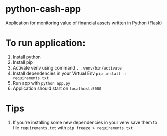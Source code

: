 # python-cash-app
Application for monitoring value of financial assets written in Python (Flask)

# To run application:
1) Install python
2) Install pip
3) Activate venv using command ```. .venv/bin/activate```
4) Install dependencies in your Virtual Env ```pip install -r requirements.txt```
5) Run app with ```python app.py```
6) Application should start on `localhost:5000`

# Tips
1) If you're installing some new dependencies in your venv save them to file ```requirements.txt``` with
   ```pip freeze > requirements.txt```
